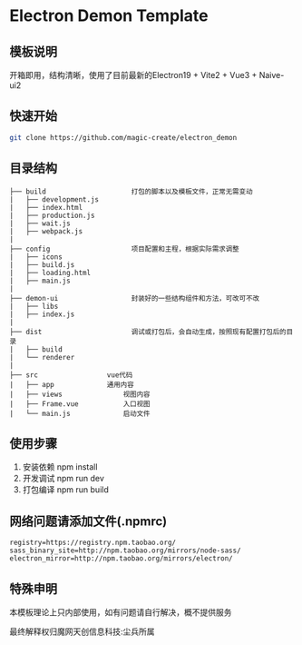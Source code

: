 # Electron Demon Template

## 模板说明

开箱即用，结构清晰，使用了目前最新的Electron19 + Vite2 + Vue3 + Naive-ui2

## 快速开始

```sh
git clone https://github.com/magic-create/electron_demon
```
## 目录结构

```tree
├── build                     打包的脚本以及模板文件，正常无需变动
|   ├── development.js
|   ├── index.html
|   ├── production.js
|   ├── wait.js
|   ├── webpack.js
|
├── config                    项目配置和主程，根据实际需求调整
|   ├── icons
|   ├── build.js
|   ├── loading.html
|   ├── main.js
|
├── demon-ui                  封装好的一些结构组件和方法，可改可不改
|   ├── libs
|   ├── index.js
|
├── dist                      调试或打包后，会自动生成，按照现有配置打包后的目录
|   ├── build
|   └── renderer
|
├── src					vue代码
|   ├── app				通用内容
|   ├── views				视图内容
|   ├── Frame.vue			入口视图
|   └── main.js				启动文件
```

## 使用步骤

1. 安装依赖 npm install
2. 开发调试 npm run dev
3. 打包编译 npm run build

## 网络问题请添加文件(.npmrc)

```
registry=https://registry.npm.taobao.org/
sass_binary_site=http://npm.taobao.org/mirrors/node-sass/
electron_mirror=http://npm.taobao.org/mirrors/electron/
```

## 特殊申明

本模板理论上只内部使用，如有问题请自行解决，概不提供服务

最终解释权归魔网天创信息科技:尘兵所属